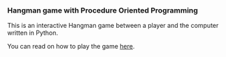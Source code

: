 ### Hangman game with Procedure Oriented Programming

This is an interactive Hangman game between a player and the computer written
in Python.

You can read on how to play the game [here][link to description].


[link to description]: https://en.wikipedia.org/wiki/Hangman_(game)